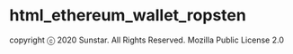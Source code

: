 # html_ethereum_wallet_ropsten

copyright ⓒ 2020 Sunstar. All Rights Reserved.
Mozilla Public License 2.0

